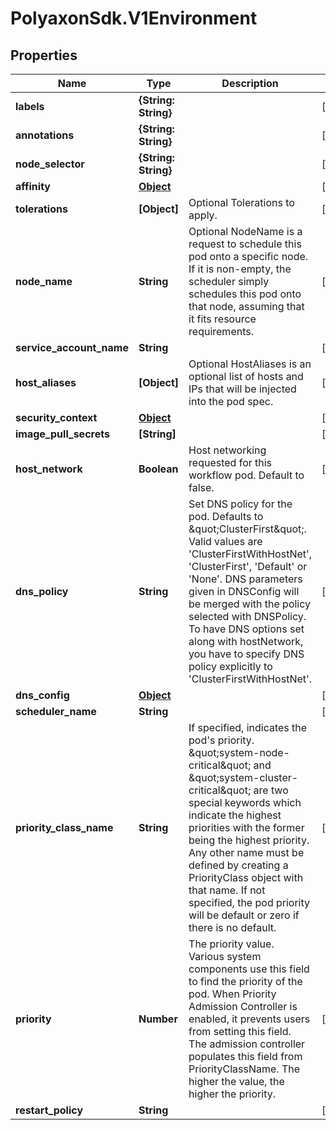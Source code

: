 # PolyaxonSdk.V1Environment

## Properties

Name | Type | Description | Notes
------------ | ------------- | ------------- | -------------
**labels** | **{String: String}** |  | [optional] 
**annotations** | **{String: String}** |  | [optional] 
**node_selector** | **{String: String}** |  | [optional] 
**affinity** | [**Object**](.md) |  | [optional] 
**tolerations** | **[Object]** | Optional Tolerations to apply. | [optional] 
**node_name** | **String** | Optional NodeName is a request to schedule this pod onto a specific node. If it is non-empty, the scheduler simply schedules this pod onto that node, assuming that it fits resource requirements. | [optional] 
**service_account_name** | **String** |  | [optional] 
**host_aliases** | **[Object]** | Optional HostAliases is an optional list of hosts and IPs that will be injected into the pod spec. | [optional] 
**security_context** | [**Object**](.md) |  | [optional] 
**image_pull_secrets** | **[String]** |  | [optional] 
**host_network** | **Boolean** | Host networking requested for this workflow pod. Default to false. | [optional] 
**dns_policy** | **String** | Set DNS policy for the pod. Defaults to \&quot;ClusterFirst\&quot;. Valid values are &#39;ClusterFirstWithHostNet&#39;, &#39;ClusterFirst&#39;, &#39;Default&#39; or &#39;None&#39;. DNS parameters given in DNSConfig will be merged with the policy selected with DNSPolicy. To have DNS options set along with hostNetwork, you have to specify DNS policy explicitly to &#39;ClusterFirstWithHostNet&#39;. | [optional] 
**dns_config** | [**Object**](.md) |  | [optional] 
**scheduler_name** | **String** |  | [optional] 
**priority_class_name** | **String** | If specified, indicates the pod&#39;s priority. \&quot;system-node-critical\&quot; and \&quot;system-cluster-critical\&quot; are two special keywords which indicate the highest priorities with the former being the highest priority. Any other name must be defined by creating a PriorityClass object with that name. If not specified, the pod priority will be default or zero if there is no default. | [optional] 
**priority** | **Number** | The priority value. Various system components use this field to find the priority of the pod. When Priority Admission Controller is enabled, it prevents users from setting this field. The admission controller populates this field from PriorityClassName. The higher the value, the higher the priority. | [optional] 
**restart_policy** | **String** |  | [optional] 


